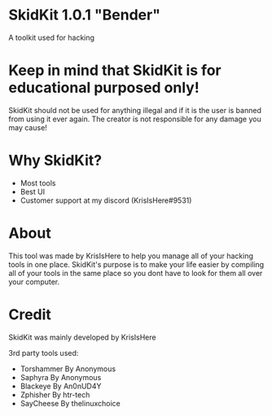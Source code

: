 # SkidKit 1.0.1 "Bender"
A toolkit used for hacking

# Keep in mind that SkidKit is for educational purposed only!
SkidKit should not be used for anything illegal and if it is the user is banned from using it ever again.
The creator is not responsible for any damage you may cause!

# Why SkidKit?
- Most tools
- Best UI
- Customer support at my discord (KrisIsHere#9531)

# About
This tool was made by KrisIsHere to help you manage all of your hacking tools in one place.
SkidKit's purpose is to make your life easier by compiling all of your tools in the same place so you dont have to look for them all over your computer.

# Credit
SkidKit was mainly developed by KrisIsHere

3rd party tools used:
- Torshammer By Anonymous
- Saphyra By Anonymous
- Blackeye By An0nUD4Y
- Zphisher By htr-tech
- SayCheese By thelinuxchoice
